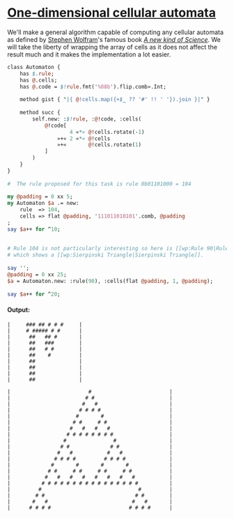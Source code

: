 [1]: https://rosettacode.org/wiki/One-dimensional_cellular_automata

# [One-dimensional cellular automata][1]

We'll make a general algorithm capable of computing any cellular automata
as defined by [Stephen Wolfram](https://en.wikipedia.org/wiki/Stephen_Wolfram)'s
famous book *[A new kind of Science](https://en.wikipedia.org/wiki/A_new_kind_of_Science)*.
We will take the liberty of wrapping the array of cells
as it does not affect the result much
and it makes the implementation a lot easier.

```perl
class Automaton {
    has $.rule;
    has @.cells;
    has @.code = $!rule.fmt('%08b').flip.comb».Int;
 
    method gist { "|{ @!cells.map({+$_ ?? '#' !! ' '}).join }|" }
 
    method succ {
        self.new: :$!rule, :@!code, :cells( 
            @!code[
                    4 «*« @!cells.rotate(-1)
                »+« 2 «*« @!cells
                »+«       @!cells.rotate(1)
            ]
        )
    }
}
 
#  The rule proposed for this task is rule 0b01101000 = 104
 
my @padding = 0 xx 5;
my Automaton $a .= new:
    rule  => 104,
    cells => flat @padding, '111011010101'.comb, @padding
;
say $a++ for ^10;
 
 
# Rule 104 is not particularly interesting so here is [[wp:Rule 90|Rule 90]], 
# which shows a [[wp:Sierpinski Triangle|Sierpinski Triangle]].
 
say '';
@padding = 0 xx 25;
$a = Automaton.new: :rule(90), :cells(flat @padding, 1, @padding);
 
say $a++ for ^20;
```

#### Output:
```
|     ### ## # # #     |
|     # ##### # #      |
|      ##   ## #       |
|      ##   ###        |
|      ##   # #        |
|      ##    #         |
|      ##              |
|      ##              |
|      ##              |
|      ##              |

|                         #                         |
|                        # #                        |
|                       #   #                       |
|                      # # # #                      |
|                     #       #                     |
|                    # #     # #                    |
|                   #   #   #   #                   |
|                  # # # # # # # #                  |
|                 #               #                 |
|                # #             # #                |
|               #   #           #   #               |
|              # # # #         # # # #              |
|             #       #       #       #             |
|            # #     # #     # #     # #            |
|           #   #   #   #   #   #   #   #           |
|          # # # # # # # # # # # # # # # #          |
|         #                               #         |
|        # #                             # #        |
|       #   #                           #   #       |
|      # # # #                         # # # #      |
```